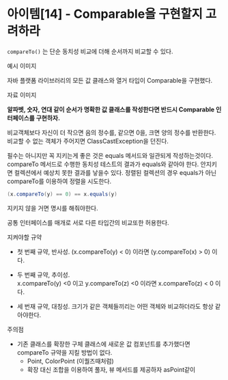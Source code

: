 # 아이템[14] - Comparable을 구현할지 고려하라

`compareTo()` 는 단순 동치성 비교에 더해 순서까지 비교할 수 있다.

예시 이미지

자바 플랫폼 라이브러리의 모든 값 클래스와 열거 타입이 Comparable을 구현했다.

자료 이미지

**알파벳, 숫자, 연대 같이 순서가 명확한 값 클래스를 작성한다면 반드시 Comparable 인터페이스를 구현하자.**

비교객체보다 자신이 더 작으면 음의 정수를, 같으면 0을, 크면 양의 정수를 반환한다.  
비교할 수 없는 객체가 주어지면 ClassCastException을 던진다.

필수는 아니지만 꼭 지키는게 좋은 것은 equals 메서드와 일관되게 작성하는것이다.   
compareTo 메서드로 수행한 동치성 테스트의 결과가 equals와 같아야 한다. 안지키면 컬렉션에서 예상치 못한 결과를 낳을수 있다. 정렬된 컬렉션의 경우 equals가 아닌 compareTo를 이용하여 정렬을 시도한다.

```java
(x.compareTo(y) == 0) == x.equals(y)
```

지키지 않을 거면 명시를 해줘야한다.

공통 인터페이스를 매개로 서로 다른 타입간의 비교또한 허용한다.

지켜야할 규약

- 첫 번째 규약, 반사성. 
  (x.compareTo(y) < 0) 이라면 (y.compareTo(x) > 0) 이다.

- 두 번째 규약, 추이성.  
  x.compareTo(y) <0 이고 y.compareTo(z) <0 이라면 x.compareTo(z) < 0 이다.

- 세 번재 규약, 대칭성. 
  크기가 같은 객체들끼리는 어떤 객체와 비교하더라도 항상 같아야한다.

주의점

- 기존 클래스를 확장한 구체 클래스에 새로운 값 컴포넌트를 추가했다면 compareTo 규약을 지킬 방법이 없다.
  - Point, ColorPoint (이퀄즈때처럼)
  - 확장 대신 조합을 이용하여 풀자, 뷰 메서드를 제공하자 asPoint같이